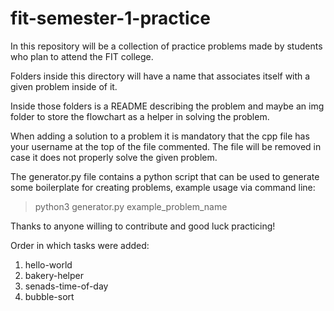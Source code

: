 # fit-semester-1-practice

In this repository will be a collection of practice
problems made by students who plan to attend the FIT
college.

Folders inside this directory will have a name that
associates itself with a given problem inside of it.

Inside those folders is a README describing the problem 
and maybe an img folder to store the flowchart as a 
helper in solving the problem.

When adding a solution to a problem it is mandatory
that the cpp file has your username at the top of the
file commented. The file will be removed in case it
does not properly solve the given problem.

The generator.py file contains a python script that
can be used to generate some boilerplate for creating
problems, example usage via command line:

> python3 generator.py example_problem_name

Thanks to anyone willing to contribute and good luck
practicing!


Order in which tasks were added:
1. hello-world
2. bakery-helper
3. senads-time-of-day
4. bubble-sort